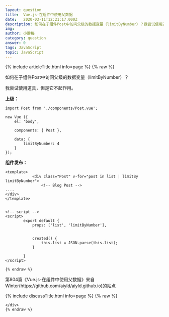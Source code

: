 ```yaml
---
layout: question
title:  Vue.js-在组件中使用父数据
date:   2020-03-11T12:21:17.000Z
description: 如何在子组件Post中访问父级的数据变量（limitByNumber）？我尝试使用道具，但是它不起作用。上级：import Post from...
img: 
author: 小胖梅
category: question
answer: 0
tags: JavaScript
topic: JavaScript
---
```

<div class="article-root">
  <div class="article">
    {% include articleTitle.html info=page %}
    {% raw %}
    <div class="article-content"><p><font style="vertical-align: inherit;"><font style="vertical-align: inherit;">如何在子组件Post中访问父级的数据变量（limitByNumber）？</font></font></p>

<p><font style="vertical-align: inherit;"><font style="vertical-align: inherit;">我尝试使用道具，但是它不起作用。</font></font></p>

<p><strong><font style="vertical-align: inherit;"><font style="vertical-align: inherit;">上级：</font></font></strong></p>

<pre><code>import Post from './components/Post.vue';<font></font>
<font></font>
new Vue ({<font></font>
    el: 'body',<font></font>
<font></font>
    components: { Post },<font></font>
<font></font>
    data: {<font></font>
        limitByNumber: 4<font></font>
    }<font></font>
});<font></font>
</code></pre>

<p><strong><font style="vertical-align: inherit;"><font style="vertical-align: inherit;">组件发布：</font></font></strong></p>

<pre><code>&lt;template&gt;<font></font>
            &lt;div class="Post" v-for="post in list | limitBy limitByNumber"&gt;<font></font>
                &lt;!-- Blog Post --&gt;<font></font>
....<font></font>
&lt;/div&gt;<font></font>
&lt;/template&gt;<font></font>
<font></font>
<font></font>
&lt;!-- script --&gt;    <font></font>
&lt;script&gt;<font></font>
        export default {<font></font>
            props: ['list', 'limitByNumber'],<font></font>
<font></font>
<font></font>
            created() {<font></font>
                this.list = JSON.parse(this.list);<font></font>
            }<font></font>
<font></font>
        }<font></font>
&lt;/script&gt;<font></font>
</code></pre></div>
    {% endraw %}
  </div>
  <p class="winter_mark">第804篇《Vue.js-在组件中使用父数据》来自Winter(https://github.com/aiyld/aiyld.github.io)的站点</p>
  <div class="discuss-wrapper">
    {% include discussTitle.html info=page %}
    {% raw %}
    <div class="discuss-list">
    
    </div>
    {% endraw %}
  </div>
<div>
